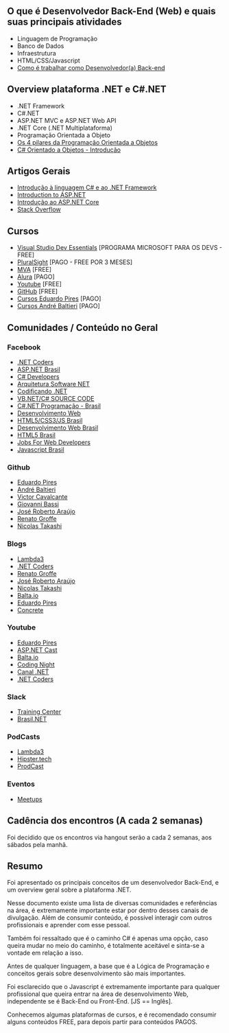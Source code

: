 
## O que é Desenvolvedor Back-End (Web) e quais suas principais atividades

 - Linguagem de Programação 
 - Banco de Dados 
 - Infraestrutura 
 - HTML/CSS/Javascript 
 - [Como é trabalhar como Desenvolvedor(a) Back-end](https://medium.com/trainingcenter/como-%C3%A9-trabalhar-como-desenvolvedor-backend-b40255d75626%29)

## Overview plataforma .NET e C#.NET

 - .NET Framework 
 - C#.NET 
 - ASP.NET MVC e ASP.NET Web API 
 - .NET Core (.NET Multiplataforma) 
 - Programação Orientada a Objeto
 - [Os 4 pilares da Programação Orientada a Objetos](http://www.devmedia.com.br/os-4-pilares-da-programacao-orientada-a-objetos/9264)
 - [C# Orientado a Objetos - Introdução](http://www.devmedia.com.br/c-orientado-a-objetos-introducao/29539)

## Artigos Gerais

 - [Introdução à linguagem C# e ao .NET Framework](https://docs.microsoft.com/pt-br/dotnet/csharp/getting-started/introduction-to-the-csharp-language-and-the-net-framework) 
 - [Introduction to ASP.NET](https://docs.microsoft.com/pt-br/aspnet/overview)
 - [Introdução ao ASP.NET Core](https://docs.microsoft.com/pt-br/aspnet/core/)
 - [Stack Overflow](https://pt.stackoverflow.com/questions/3581/qual-%C3%A9-a-diferen%C3%A7a-entre-c-e-asp-net)

## Cursos

 - [Visual Studio Dev Essentials](https://www.visualstudio.com/pt-br/dev-essentials/) [PROGRAMA MICROSOFT PARA OS DEVS - FREE]
 - [PluralSight](https://www.pluralsight.com/) [PAGO - FREE POR 3 MESES]
 - [MVA](https://mva.microsoft.com/) [FREE]
 - [Alura](https://www.alura.com.br/planos-cursos-online) [PAGO]
 - [Youtube](https://www.youtube.com/watch?v=9Uh0ynDB6ko&list=PLesCEcYj003SFffgnOcITHnCJavMf0ArD&index=1) [FREE]
 - [GitHub](https://willianjusten.com.br/novo-curso-de-git-e-github-para-iniciantes/) [FREE] 
 - [Cursos Eduardo Pires](http://www.eduardopires.net.br/cursos/) [PAGO]
 - [Cursos André Baltieri](http://balta.io/) [PAGO]

## Comunidades / Conteúdo no Geral

### Facebook

 - [.NET Coders](https://www.facebook.com/groups/netcoders/) 
 - [ASP.NET Brasil](https://www.facebook.com/groups/aspnetmvcbr/)
 - [C# Developers](https://www.facebook.com/groups/CSharpDevelopersBR/)
 - [Arquitetura Software NET](https://www.facebook.com/groups/arquiteturadotnet/)
 - [Codificando .NET](https://www.facebook.com/groups/523366451047313/)
 - [VB.NET/C# SOURCE CODE](https://www.facebook.com/groups/801351313292011/)
 - [C#.NET Programação - Brasil](https://www.facebook.com/groups/csharpbrasil/)
 - [Desenvolvimento Web](https://www.facebook.com/groups/desenvolvimentoweb/)
 - [HTML5/CSS3/JS Brasil](https://www.facebook.com/groups/htmlcssjsbrasil/)
 - [Desenvolvimento Web Brasil](https://www.facebook.com/groups/desenvolvimentowebbrasil/)
 - [HTML5 Brasil](https://www.facebook.com/groups/html5.br/)
 - [Jobs For Web Developers](https://www.facebook.com/groups/Jobs.for.web.developers/)
 - [Javascript Brasil](https://www.facebook.com/groups/javascriptbrasil/)

### Github

 - [Eduardo Pires](https://github.com/EduardoPires)
 - [André Baltieri](https://github.com/andrebaltieri)
 - [Victor Cavalcante](https://github.com/vcavalcante)
 - [Giovanni Bassi](https://github.com/giggio)
 - [José Roberto Araújo](https://github.com/jr-araujo)
 - [Renato Groffe](https://github.com/renatogroffe)
 - [Nicolas Takashi](https://github.com/nicolastakashi)

### Blogs

 - [Lambda3](https://www.lambda3.com.br/)
 - [.NET Coders](http://netcoders.com.br/)
 - [Renato Groffe](https://medium.com/@renato.groffe)
 - [José Roberto Araújo](http://www.jrobertoaraujo.com/)
 - [Nicolas Takashi](http://ntakashi.net/)
 - [Balta.io](http://balta.io/)
 - [Eduardo Pires](http://www.eduardopires.net.br/)
 - [Concrete](https://www.concrete.com.br/2011/07/21/bem-vindo-ao-blog-da-concretesolutions/)

### Youtube

 - [Eduardo Pires](https://www.youtube.com/user/headfox)
 - [ASP.NET Cast](https://www.youtube.com/channel/UC1DrB2LTgVBGiZdgaOrzMCg)
 - [Balta.io](https://www.youtube.com/channel/UCgnACLvM9O5lfm9ZBh_d3cg)
 - [Coding Night](https://www.youtube.com/channel/UCLoVnmvp0fYn-BCK7yKTxUQ)
 - [Canal .NET](https://www.youtube.com/channel/UCIahKJr2Q50Sprk5ztPGnVg)
 - [.NET Coders](https://www.youtube.com/user/ComunidadeNetCoders)

### Slack

- [Training Center](https://ctgroups.herokuapp.com/)
- [Brasil.NET](https://brasildotnet.herokuapp.com/)

### PodCasts

- [Lambda3](https://www.lambda3.com.br/tag/podcast/)
- [Hipster.tech](https://hipsters.tech/)
- [ProdCast](https://www.concrete.com.br/category/prodcast/?categoryId=5)

### Eventos

- [Meetups](https://www.meetup.com/pt-BR/)


## Cadência dos encontros (A cada 2 semanas)

Foi decidido que os encontros via hangout serão a cada 2 semanas, aos sábados pela manhã.

## Resumo

Foi apresentado os principais conceitos de um desenvolvedor Back-End, e um overview geral sobre a plataforma .NET.

Nesse documento existe uma lista de diversas comunidades e referências na área, é extremamente importante estar por dentro desses canais de divulgação. Além de consumir conteúdo, é possível interagir com outros profissionais e aprender com esse pessoal.

Também foi ressaltado que é o caminho C# é apenas uma opção, caso queira mudar no meio do caminho, é totalmente aceitável e sinta-se a vontade em relação a isso.

Antes de qualquer linguagem, a base que é a Lógica de Programação e conceitos gerais sobre desenvolvimento são mais importantes.

Foi esclarecido que o Javascript é extremamente importante para qualquer profissional que queira entrar na área de desenvolvimento Web, independente se é Back-End ou Front-End. [JS == Inglês].

Conhecemos algumas plataformas de cursos, e é recomendado consumir alguns conteúdos FREE, para depois partir para conteúdos PAGOS.